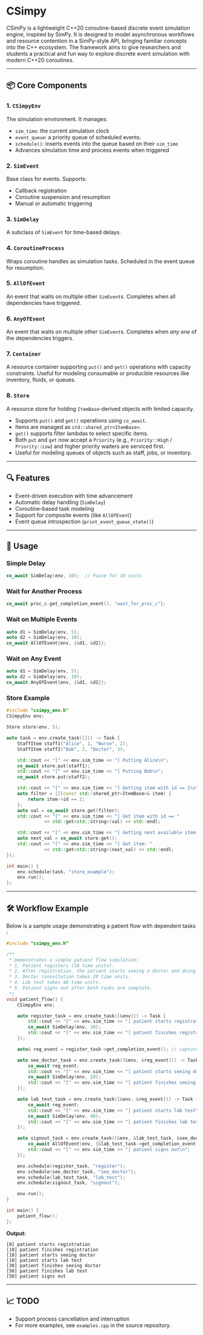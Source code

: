 # CSimpy

CSimPy is a lightweight C++20 coroutine-based discrete event simulation engine, inspired by SimPy. It is designed to model asynchronous workflows and resource contention in a SimPy-style API, bringing familiar concepts into the C++ ecosystem. The framework aims to give researchers and students a practical and fun way to explore discrete event simulation with modern C++20 coroutines.


---

## 📦 Core Components

### 1. `CSimpyEnv`
The simulation environment. It manages:
- `sim_time`: the current simulation clock
- `event_queue`: a priority queue of scheduled events.
- `schedule()`: inserts events into the queue based on their `sim_time`
- Advances simulation time and process events when triggered

### 2. `SimEvent`
Base class for events. Supports:
- Callback registration
- Coroutine suspension and resumption
- Manual or automatic triggering

### 3. `SimDelay`
A subclass of `SimEvent` for time-based delays.

### 4. `CoroutineProcess`
Wraps coroutine handles as simulation tasks. Scheduled in the event queue for resumption.

### 5. `AllOfEvent`
An event that waits on multiple other `SimEvent`s. Completes when all dependencies have triggered.

### 6. `AnyOfEvent`
An event that waits on multiple other `SimEvent`s. 
Completes when *any one* of the dependencies triggers. 

### 7. `Container`
A resource container supporting `put()` and `get()` operations with capacity constraints. 
Useful for modeling consumable or producible resources like inventory, fluids, or queues.

### 8. `Store`
A resource store for holding `ItemBase`-derived objects with limited capacity.
- Supports `put()` and `get()` operations using `co_await`.
- Items are managed as `std::shared_ptr<ItemBase>`.
- `get()` supports filter lambdas to select specific items.
- Both `put` and `get` now accept a `Priority` (e.g., `Priority::High` / `Priority::Low`) and higher priority waiters are serviced first. 
- Useful for modeling queues of objects such as staff, jobs, or inventory.

---

## 🔍 Features

- Event-driven execution with time advancement
- Automatic delay handling (`SimDelay`)
- Coroutine-based task modeling
- Support for composite events (like `AllOfEvent`)
- Event queue introspection (`print_event_queue_state()`)

---

## 🧪 Usage

### Simple Delay
```cpp
co_await SimDelay(env, 10);  // Pause for 10 units
```

### Wait for Another Process
```cpp
co_await proc_c.get_completion_event(), "wait_for_proc_c"};
```

### Wait on Multiple Events
```cpp
auto d1 = SimDelay(env, 5);
auto d2 = SimDelay(env, 10);
co_await AllOfEvent{env, {&d1, &d2}};
```

### Wait on Any Event
```cpp
auto d1 = SimDelay(env, 5);
auto d2 = SimDelay(env, 10);
co_await AnyOfEvent{env, {&d1, &d2}};
```

### Store Example
```cpp
#include "csimpy_env.h"
CSimpyEnv env;

Store store(env, 5);

auto task = env.create_task([]() -> Task {
    StaffItem staff1("Alice", 1, "Nurse", 2);
    StaffItem staff2("Bob", 2, "Doctor", 3);

    std::cout << "[" << env.sim_time << "] Putting Alice\n";
    co_await store.put(staff1);
    std::cout << "[" << env.sim_time << "] Putting Bob\n";
    co_await store.put(staff2);

    std::cout << "[" << env.sim_time << "] Getting item with id == 2\n";
    auto filter = [](const std::shared_ptr<ItemBase>& item) {
        return item->id == 2;
    };
    auto val = co_await store.get(filter);
    std::cout << "[" << env.sim_time << "] Got item with id == "
              << std::get<std::string>(val) << std::endl;

    std::cout << "[" << env.sim_time << "] Getting next available item (no filter)\n";
    auto next_val = co_await store.get();
    std::cout << "[" << env.sim_time << "] Got item: "
              << std::get<std::string>(next_val) << std::endl;
});

int main() {
    env.schedule(task, "store_example");
    env.run();
};
```

---

## 🛠️ Workflow Example

Below is a sample usage demonstrating a patient flow with dependent tasks :

```cpp
#include "csimpy_env.h"

/**
 * Demonstrates a simple patient flow simulation:
 * 1. Patient registers (10 time units).
 * 2. After registration, the patient starts seeing a doctor and doing a lab test in parallel.
 * 3. Doctor consultation takes 20 time units.
 * 4. Lab test takes 40 time units.
 * 5. Patient signs out after both tasks are complete.
 */
void patient_flow() {
    CSimpyEnv env;

    auto register_task = env.create_task([&env]() -> Task {
        std::cout << "[" << env.sim_time << "] patient starts registration\n";
        co_await SimDelay(env, 10);
        std::cout << "[" << env.sim_time << "] patient finishes registration\n";
    });

    auto& reg_event = register_task->get_completion_event(); // capture once

    auto see_doctor_task = env.create_task([&env, &reg_event]() -> Task {
        co_await reg_event;
        std::cout << "[" << env.sim_time << "] patient starts seeing doctor\n";
        co_await SimDelay(env, 20);
        std::cout << "[" << env.sim_time << "] patient finishes seeing doctor\n";
    });

    auto lab_test_task = env.create_task([&env, &reg_event]() -> Task {
        co_await reg_event;
        std::cout << "[" << env.sim_time << "] patient starts lab test\n";
        co_await SimDelay(env, 40);
        std::cout << "[" << env.sim_time << "] patient finishes lab test\n";
    });

    auto signout_task = env.create_task([&env, &lab_test_task, &see_doctor_task]() -> Task {
        co_await AllOfEvent(env, {&lab_test_task->get_completion_event(), &see_doctor_task->get_completion_event()});
        std::cout << "[" << env.sim_time << "] patient signs out\n";
    });

    env.schedule(register_task, "register");
    env.schedule(see_doctor_task, "see_doctor");
    env.schedule(lab_test_task, "lab_test");
    env.schedule(signout_task, "signout");

    env.run();
}

int main() {
    patient_flow();
};
```

**Output:**
```
[0] patient starts registration
[10] patient finishes registration
[10] patient starts seeing doctor
[10] patient starts lab test
[30] patient finishes seeing doctor
[50] patient finishes lab test
[50] patient signs out
```

---

## 📈 TODO

- Support process cancellation and interruption
- For more examples, see `examples.cpp` in the source repository.
